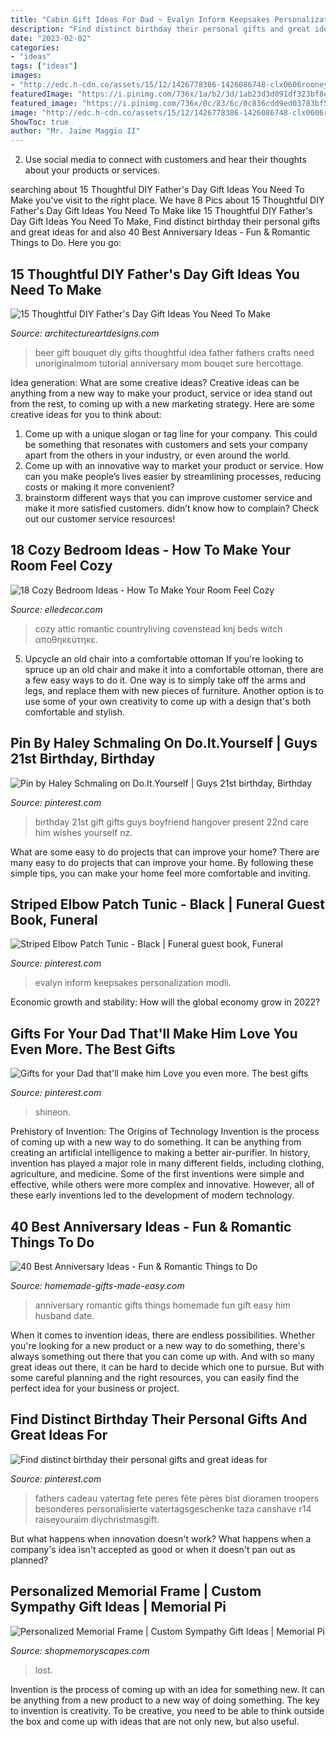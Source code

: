 ```yaml
---
title: "Cabin Gift Ideas For Dad ~ Evalyn Inform Keepsakes Personalization Modli"
description: "Find distinct birthday their personal gifts and great ideas for"
date: "2023-02-02"
categories:
- "ideas"
tags: ["ideas"]
images:
- "http://edc.h-cdn.co/assets/15/12/1426778386-1426086748-clx0606rooney001.jpg"
featuredImage: "https://i.pinimg.com/736x/1a/b2/3d/1ab23d3d091df323bf8ee257069a6d71.jpg"
featured_image: "https://i.pinimg.com/736x/0c/83/6c/0c836cdd9ed03783bf5920343bc50703.jpg"
image: "http://edc.h-cdn.co/assets/15/12/1426778386-1426086748-clx0606rooney001.jpg"
ShowToc: true
author: "Mr. Jaime Maggio II"
---
```



2. Use social media to connect with customers and hear their thoughts about your products or services.

	

		
searching about 15 Thoughtful DIY Father&#039;s Day Gift Ideas You Need To Make you've visit to the right place. We have 8 Pics about 15 Thoughtful DIY Father&#039;s Day Gift Ideas You Need To Make like 15 Thoughtful DIY Father&#039;s Day Gift Ideas You Need To Make, Find distinct birthday their personal gifts and great ideas for and also 40 Best Anniversary Ideas - Fun &amp; Romantic Things to Do. Here you go:
		
    
## 15 Thoughtful DIY Father&#039;s Day Gift Ideas You Need To Make

<img loading=lazy src="https://www.architectureartdesigns.com/wp-content/uploads/2019/05/15-Thoughtful-DIY-Fathers-Day-Gift-Ideas-You-Need-To-Make-7.jpg" onerror="this.onerror=null;this.src='https://tse1.mm.bing.net/th?id=OIP.OM05Wzlr_dDS8wBSeiJCowHaOM&amp;pid=15.1';" alt="15 Thoughtful DIY Father&#039;s Day Gift Ideas You Need To Make">

_Source: architectureartdesigns.com_

>beer gift bouquet diy gifts thoughtful idea father fathers crafts need unoriginalmom tutorial anniversary mom bouqet sure hercottage. 

	

Idea generation: What are some creative ideas?
Creative ideas can be anything from a new way to make your product, service or idea stand out from the rest, to coming up with a new marketing strategy. Here are some creative ideas for you to think about: 
1. Come up with a unique slogan or tag line for your company. This could be something that resonates with customers and sets your company apart from the others in your industry, or even around the world. 
2. Come up with an innovative way to market your product or service. How can you make people’s lives easier by streamlining processes, reducing costs or making it more convenient? 
3. brainstorm different ways that you can improve customer service and make it more satisfied customers. didn’t know how to complain? Check out our customer service resources! 

    
## 18 Cozy Bedroom Ideas - How To Make Your Room Feel Cozy

<img loading=lazy src="http://edc.h-cdn.co/assets/15/12/1426778386-1426086748-clx0606rooney001.jpg" onerror="this.onerror=null;this.src='https://tse4.mm.bing.net/th?id=OIP.c105aEnkaV3W-ivUY8OFbAHaLH&amp;pid=15.1';" alt="18 Cozy Bedroom Ideas - How To Make Your Room Feel Cozy">

_Source: elledecor.com_

>cozy attic romantic countryliving covenstead knj beds witch αποθηκεύτηκε. 

	

5. Upcycle an old chair into a comfortable ottoman
If you're looking to spruce up an old chair and make it into a comfortable ottoman, there are a few easy ways to do it. One way is to simply take off the arms and legs, and replace them with new pieces of furniture. Another option is to use some of your own creativity to come up with a design that's both comfortable and stylish.

    
## Pin By Haley Schmaling On Do.It.Yourself | Guys 21st Birthday, Birthday

<img loading=lazy src="https://i.pinimg.com/736x/e0/bd/a6/e0bda6592c6bdcd126ecad7a625c2fc3--nd-birthday-birthday-wishes.jpg" onerror="this.onerror=null;this.src='https://tse4.mm.bing.net/th?id=OIP.NCJotP4J_OBdVLQ3YAU34QHaJ3&amp;pid=15.1';" alt="Pin by Haley Schmaling on Do.It.Yourself | Guys 21st birthday, Birthday">

_Source: pinterest.com_

>birthday 21st gift gifts guys boyfriend hangover present 22nd care him wishes yourself nz. 

	

What are some easy to do projects that can improve your home?
There are many easy to do projects that can improve your home. By following these simple tips, you can make your home feel more comfortable and inviting.

    
## Striped Elbow Patch Tunic - Black | Funeral Guest Book, Funeral

<img loading=lazy src="https://i.pinimg.com/736x/1a/b2/3d/1ab23d3d091df323bf8ee257069a6d71.jpg" onerror="this.onerror=null;this.src='https://tse1.mm.bing.net/th?id=OIP.apfbqtO4SlUkwc6P2tfNgQHaJ6&amp;pid=15.1';" alt="Striped Elbow Patch Tunic - Black | Funeral guest book, Funeral">

_Source: pinterest.com_

>evalyn inform keepsakes personalization modli. 

	

Economic growth and stability: How will the global economy grow in 2022?
 

    
## Gifts For Your Dad That&#039;ll Make Him Love You Even More. The Best Gifts

<img loading=lazy src="https://i.pinimg.com/736x/0c/83/6c/0c836cdd9ed03783bf5920343bc50703.jpg" onerror="this.onerror=null;this.src='https://tse2.mm.bing.net/th?id=OIP.7EqPaMhrnIrRKPo0ATyQjAHaJ3&amp;pid=15.1';" alt="Gifts for your Dad that&#039;ll make him Love you even more. The best gifts">

_Source: pinterest.com_

>shineon. 

	

Prehistory of Invention: The Origins of Technology
Invention is the process of coming up with a new way to do something. It can be anything from creating an artificial intelligence to making a better air-purifier. In history, invention has played a major role in many different fields, including clothing, agriculture, and medicine. Some of the first inventions were simple and effective, while others were more complex and innovative. However, all of these early inventions led to the development of modern technology.

    
## 40 Best Anniversary Ideas - Fun &amp; Romantic Things To Do

<img loading=lazy src="https://www.homemade-gifts-made-easy.com/image-files/anniversary-ideas-romantic-2-600x860.jpg" onerror="this.onerror=null;this.src='https://tse1.mm.bing.net/th?id=OIP.g1TNecGWj7zumAXQN9dchwHaKn&amp;pid=15.1';" alt="40 Best Anniversary Ideas - Fun &amp; Romantic Things to Do">

_Source: homemade-gifts-made-easy.com_

>anniversary romantic gifts things homemade fun gift easy him husband date. 

	

When it comes to invention ideas, there are endless possibilities. Whether you're looking for a new product or a new way to do something, there's always something out there that you can come up with. And with so many great ideas out there, it can be hard to decide which one to pursue. But with some careful planning and the right resources, you can easily find the perfect idea for your business or project.

    
## Find Distinct Birthday Their Personal Gifts And Great Ideas For

<img loading=lazy src="https://i.pinimg.com/736x/34/41/73/344173efac4ed0eaff0f6cc2b391d92d.jpg" onerror="this.onerror=null;this.src='https://tse2.mm.bing.net/th?id=OIP.WDYKECzVLrdeibq4p-XYvgHaJ3&amp;pid=15.1';" alt="Find distinct birthday their personal gifts and great ideas for">

_Source: pinterest.com_

>fathers cadeau vatertag fete peres fête pères bist dioramen troopers besonderes personalisierte vatertagsgeschenke taza canshave r14 raiseyouraim diychristmasgift. 

	

But what happens when innovation doesn't work? What happens when a company's idea isn't accepted as good or when it doesn't pan out as planned?

    
## Personalized Memorial Frame | Custom Sympathy Gift Ideas | Memorial Pi

<img loading=lazy src="https://cdn.shopify.com/s/files/1/0074/2110/0096/products/il_fullxfull.1400565349_zcxy_1024x1024@2x.jpg?v=1613031968" onerror="this.onerror=null;this.src='https://tse4.mm.bing.net/th?id=OIP.YJumxupytz13hVmUojH6kQHaH0&amp;pid=15.1';" alt="Personalized Memorial Frame | Custom Sympathy Gift Ideas | Memorial Pi">

_Source: shopmemoryscapes.com_

>lost. 

	

Invention is the process of coming up with an idea for something new. It can be anything from a new product to a new way of doing something. The key to invention is creativity. To be creative, you need to be able to think outside the box and come up with ideas that are not only new, but also useful.

